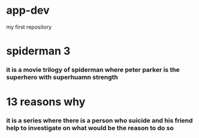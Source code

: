 # app-dev
my first repository

# spiderman 3

### it is a movie trilogy of spiderman where peter parker is the superhero with superhuamn strength

# 13 reasons why

### it is a series where there is a person who suicide and his friend help to investigate on what would be the reason to do so
